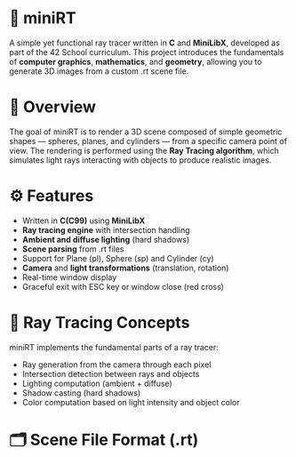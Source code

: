 # 🎨 **miniRT**  

A simple yet functional ray tracer written in **C** and **MiniLibX**, developed as part of the 42 School curriculum.
This project introduces the fundamentals of **computer graphics**, **mathematics**, and **geometry**, allowing you to generate 3D images from a custom .rt scene file.  

# 🧩 **Overview**  

The goal of miniRT is to render a 3D scene composed of simple geometric shapes — spheres, planes, and cylinders — from a specific camera point of view.
The rendering is performed using the **Ray Tracing algorithm**, which simulates light rays interacting with objects to produce realistic images.  

# ⚙️ **Features**  

- Written in **C(C99)** using **MiniLibX**  
- **Ray tracing engine** with intersection handling
- **Ambient and diffuse lighting** (hard shadows)
- **Scene parsing** from .rt files
- Support for Plane (pl), Sphere (sp) and Cylinder (cy)
- **Camera** and **light transformations** (translation, rotation)
- Real-time window display
- Graceful exit with ESC key or window close (red cross)


# 🧠 Ray Tracing Concepts  

miniRT implements the fundamental parts of a ray tracer:  
- Ray generation from the camera through each pixel
- Intersection detection between rays and objects
- Lighting computation (ambient + diffuse)
- Shadow casting (hard shadows)
- Color computation based on light intensity and object color

# 🗂️ Scene File Format (.rt)  


